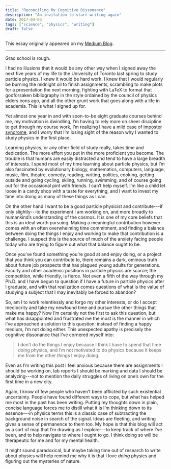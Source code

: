 ```yaml
---
title: "Reconciling My Cognitive Dissonance"
description: "An invitation to start writing again"
date: 2017-04-03
tags: ["science", "physics", "writing"]
draft: false
---
```


This essay originally appeared on my [Medium Blog](https://medium.com/@joeycarter/reconciling-my-cognitive-dissonance-e2ca0c716dd6).

***

Grad school is rough.

I had no illusions that it would be any other way when I signed away the next five years of my life to the University of Toronto last spring to study particle physics. I knew it would be hard work. I knew that I would regularly be burning the midnight oil to finish assignments, scrambling to make plots for a presentation the next morning, fighting with LaTeX to format that godforsaken bibliography in the style ordained by the council of physics elders eons ago, and all the other grunt work that goes along with a life in academia. This is what I signed up for.

Yet almost one year in and with soon-to-be eight graduate courses behind me, my motivation is dwindling, I’m having to rely more on sheer discipline to get through my course work, I’m realizing I have a mild case of [imposter syndrome](https://en.wikipedia.org/wiki/Impostor_syndrome), and I worry that I’m losing sight of the reason why I wanted to study physics in the first place.

Learning physics, or any other field of study really, takes time and dedication. The more effort you put in the more proficient you become. The trouble is that humans are easily distracted and tend to have a large breadth of interests. I spend most of my time learning about particle physics, but I’m also fascinated by evolutionary biology, mathematics, computers, language, music, film, theatre, comedy, reading, writing, politics, cooking, getting outside and going cycling, skiing, running, swimming, and of course going out for the occasional pint with friends. I can’t help myself. I’m like a child let loose in a candy shop with a taste for everything, and I want to invest my time into doing as many of these things as I can.

On the other hand I want to be a good particle physicist and contribute---if only slightly---to the experiment I am working on, and more broadly to humankind’s understanding of the cosmos. It is one of my core beliefs that this is an ideal worth pursuing. Making a meaningful contribution however comes with an often overwhelming time commitment, and finding a balance between doing the things I enjoy and working to make that contribution is a challenge. I suspect this is the source of much of the anxiety facing people today who are trying to figure out what that balance ought to be.

Once you’ve found something you’re good at and enjoy doing, or a project that you think you can contribute to, there remains a dark, ominous truth about future job prospects that has plagued young adults for generations. Faculty and other academic positions in particle physics are scarce; the competition, while friendly, is fierce. Not even a fifth of the way through my Ph.D. and I have begun to question if I have a future in particle physics after I graduate, and with that realization comes questions of what is the value of studying a subject that I may inevitably be forced to abandon?

So, am I to work relentlessly and forgo my other interests, or do I accept mediocrity and take my newfound time and pursue the other things that make me happy? Now I’m certainly not the first to ask this question, but what has disappointed and frustrated me the most is the manner in which I’ve approached a solution to this question: instead of finding a happy medium, I’m not doing either. This unexpected apathy is precisely the cognitive dissonance that I’ve cornered myself into:

> I don’t do the things I enjoy because I think I have to spend that time doing physics, and I’m not motivated to do physics because it keeps me from the other things I enjoy doing.

Even as I’m writing this post I feel anxious because there are assignments I should be working on, lab reports I should be marking and data I should be analyzing---not to mention the daily struggles of living on one’s own for the first time in a new city.

Again, I know of few people who haven’t been afflicted by such existential uncertainty. People have found different ways to cope, but what has helped me most in the past has been writing. Putting my thoughts down in plain, concise language forces me to distill what it is I’m thinking down to its essence---in physics terms this is a classic case of subtracting the background noise in search of the signal. Ideas are fleeting, and writing gives a sense of permanence to them too. My hope is that this blog will act as a sort of map that I’m drawing as I explore---to keep track of where I’ve been, and to help navigate to where I ought to go. I think doing so will be therapeutic for me and for my mental health.

It might sound paradoxical, but maybe taking time out of research to write about physics will help remind me why it is that I love *doing* physics and figuring out the mysteries of nature.